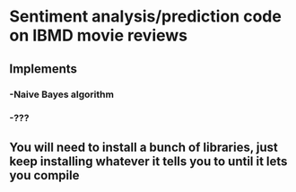 # Sentiment analysis/prediction code on IBMD movie reviews

## Implements
### -Naive Bayes algorithm
### -???

## You will need to install a bunch of libraries, just keep installing whatever it tells you to until it lets you compile
